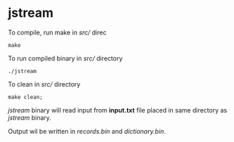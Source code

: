 # jstream

To compile, run make in _src/_ direc
```
make
```

To run compiled binary in _src/_ directory
```
./jstream
```

To clean in _src/_ directory
```
make clean;
```

_jstream_ binary will read input from **input.txt** file placed in same directory as _jstream_ binary.

Output wil be written in _records.bin_ and _dictionary.bin_.
